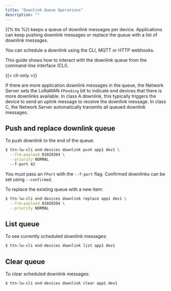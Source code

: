 ```yaml
---
title: "Downlink Queue Operations"
description: ""
---
```


{{% tts %}} keeps a queue of downlink messages per device. Applications can keep pushing downlink messages or replace the queue with a list of downlink messages.

You can schedule a downlink using the CLI, MQTT or HTTP webhooks.

This guide shows how to interact with the downlink queue from the command-line interface (CLI).

<!--more-->

{{< cli-only >}}

If there are more application downlink messages in the queue, the Network Server sets the LoRaWAN `FPending` bit to indicate end devices that there is more downlinks available. In class A downlink, this typically triggers the device to send an uplink message to receive the downlink message. In class C, the Network Server automatically transmits all queued downlink messages.

## Push and replace downlink queue

To push downlink to the end of the queue:

```bash
$ ttn-lw-cli end-devices downlink push app1 dev1 \
  --frm-payload 01020304 \
  --priority NORMAL
  --f-port 42
```

You must pass an `FPort` with the `--f-port` flag. Confirmed downlinks can be set using `--confirmed`.

To replace the existing queue with a new item:

```bash
$ ttn-lw-cli end-devices downlink replace app1 dev1 \
  --frm-payload 01020304 \
  --priority NORMAL
```

## List queue

To see currently scheduled downlink messages:

```bash
$ ttn-lw-cli end-devices downlink list app1 dev1
```

## Clear queue

To clear scheduled downlink messages:

```bash
$ ttn-lw-cli end-devices downlink clear app1 dev1
```
